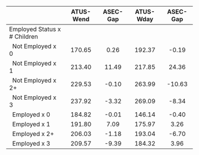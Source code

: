 
|                      |    ATUS-Wend |     ASEC-Gap |    ATUS-Wday |     ASEC-Gap |
| -------------------- | :----------: | :----------: | :----------: | :----------: |
| Employed Status x # Children |              |              |              |              |
| &nbsp;&nbsp;Not Employed x 0 |       170.65 |         0.26 |       192.37 |        -0.19 |
| &nbsp;&nbsp;Not Employed x 1 |       213.40 |        11.49 |       217.85 |        24.36 |
| &nbsp;&nbsp;Not Employed x 2+ |       229.53 |        -0.10 |       263.99 |       -10.63 |
| &nbsp;&nbsp;Not Employed x 3 |       237.92 |        -3.32 |       269.09 |        -8.34 |
| &nbsp;&nbsp;Employed x 0 |       184.82 |        -0.01 |       146.14 |        -0.40 |
| &nbsp;&nbsp;Employed x 1 |       191.80 |         7.09 |       175.97 |         3.26 |
| &nbsp;&nbsp;Employed x 2+ |       206.03 |        -1.18 |       193.04 |        -6.70 |
| &nbsp;&nbsp;Employed x 3 |       209.57 |        -9.39 |       184.32 |         3.96 |

